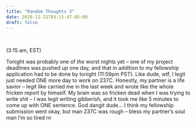 ```yaml
---
title: "Random Thoughts 3"
date: 2020-12-21T03:15:47-05:00
draft: false
---
```


<br/>

(3:15 am, EST)

Tonight was probably one of *the* worst nights yet – one of my project deadlines was pushed *up* one day, and that in addition to my fellowship application had to be done by tonight (11:59pm PST). Like dude, wtf, I legit just needed ONE more day to work on 237C. Honestly, my partner is a life savior – legit like carried me in the last week and wrote like the whole fricken report by himself. My brain was so fricken dead when I was trying to write shit – I was legit writing gibberish, and it took me like 5 minutes to come up with ONE sentence. God dangit dude… I think my fellowship submission went okay, but man 237C was rough – bless my partner’s soul man I’m so tired rn